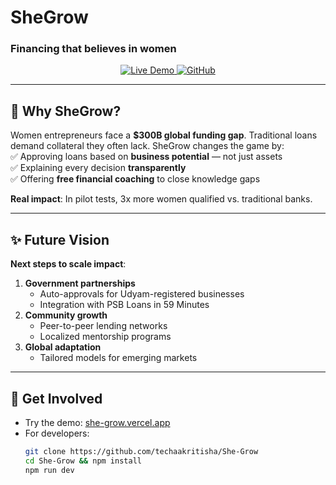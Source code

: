 # SheGrow  
### Financing that believes in women  

<div align="center">
  <a href="https://she-grow.vercel.app/">
    <img alt="Live Demo" src="https://img.shields.io/badge/🚀_Live_Demo-8A2BE2?style=for-the-badge">
  </a>
  <a href="https://github.com/techaakritisha/She-Grow">
    <img alt="GitHub" src="https://img.shields.io/badge/💻_Source_Code-4B0082?style=for-the-badge">
  </a>
</div>

---

## 🌱 Why SheGrow?  
Women entrepreneurs face a **$300B global funding gap**. Traditional loans demand collateral they often lack. SheGrow changes the game by:  
✅ Approving loans based on **business potential** — not just assets  
✅ Explaining every decision **transparently**  
✅ Offering **free financial coaching** to close knowledge gaps  

**Real impact**: In pilot tests, 3x more women qualified vs. traditional banks.  

---

## ✨ Future Vision  
**Next steps to scale impact**:  
1. **Government partnerships**  
   - Auto-approvals for Udyam-registered businesses  
   - Integration with PSB Loans in 59 Minutes  
2. **Community growth**  
   - Peer-to-peer lending networks  
   - Localized mentorship programs  
3. **Global adaptation**  
   - Tailored models for emerging markets  

---

## 🚀 Get Involved  
- Try the demo: [she-grow.vercel.app](https://she-grow.vercel.app/)  
- For developers:  
  ```bash
  git clone https://github.com/techaakritisha/She-Grow
  cd She-Grow && npm install
  npm run dev
